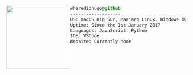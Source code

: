 <!-- 
Thanks to @alessiocelentano and @Eccentrici for the idea.
-->

<div style="display:block;text-align:left"><img align="left" src="https://i.imgur.com/bf2Ynzb.png" border="0" style="width:170px;">
  
  ```css
  wheredidhugo@github
  -------------------
  OS: macOS Big Sur, Manjaro Linux, Windows 10
  Uptime: Since the 1st January 2017
  Languages: JavaScript, Python
  IDE: VSCode 
  Website: Currently none
  ```
</div>
